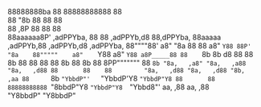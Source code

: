 88888888ba                                     88             88888888888         88                       
88      "8b                                    88             88                  88                       
88      ,8P                                    88             88                  88                       
88aaaaaa8P' ,adPPYba,  88       88  ,adPPYb,d8 88,dPPYba,     88aaaaa     ,adPPYb,88  ,adPPYb,d8  ,adPPYba,
88""""88'  a8"     "8a 88       88 a8"    `Y88 88P'    "8a    88"""""    a8"    `Y88 a8"    `Y88 a8P_____88
88    `8b  8b       d8 88       88 8b       88 88       88    88         8b       88 8b       88 8PP"""""""
88     `8b "8a,   ,a8" "8a,   ,a88 "8a,   ,d88 88       88    88         "8a,   ,d88 "8a,   ,d88 "8b,   ,aa
88      `8b `"YbbdP"'   `"YbbdP'Y8  `"YbbdP"Y8 88       88    88888888888 `"8bbdP"Y8  `"YbbdP"Y8  `"Ybbd8"'
                                    aa,    ,88                                        aa,    ,88           
                                     "Y8bbdP"                                          "Y8bbdP"            

